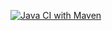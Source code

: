 [![Java CI with Maven](https://github.com/zerasul/githubactionscalc/actions/workflows/maven.yml/badge.svg)](https://github.com/zerasul/githubactionscalc/actions/workflows/maven.yml)
